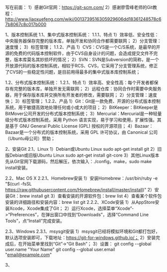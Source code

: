 写在前面：
1）感谢Git官网：https://git-scm.com/
2）感谢廖雪峰老师的Git教程：http://www.liaoxuefeng.com/wiki/0013739516305929606dd18361248578c67b8067c8c017b000

1、版本控制系统
1.1、集中式版本控制系统：
1.1.1、特点
1）效率低、安全性低：中央服务器保存完整的版本库，单独开发和协同合作都需要联网；
2）分支管理：速度慢；
3）标签管理；
1.1.2、产品
1）CVS：CVS是一个C/S系统，是最早的开源的免费的代码版本控制软件，由于CVS自身设计的问题，会造成提交文件不完整，版本库莫名其妙损坏的情况；
2）SVN：SVN是Subversion的简称，是一个开放源代码的版本控制系统，相较于RCS、CVS，它采用了分支管理系统，修正了CVS的一些稳定性问题，是目前用得最多的集中式版本库控制系统；

1.2、分布式版本控制系统：
1.2.1、特点
1）效率高、安全性高：每个开发者都保存有完整的版本库，单独开发无需联网；
2）远程仓库：协同合作时需要中央服务器，用于保存版本库并交换所有开发者的修改，需要联网；
2）分支管理：速度快；
3）标签管理；
1.2.2、产品
1）Git：Git是一款免费、开源的分布式版本控制系统，用于敏捷高效地处理任何或小或大的项目；
2）BitKeeper：BitKeeper是BitMover公司开发的分布式版本控制系统；
3）Mercurial：Mercurial是一种轻量级分布式版本控制系统，采用 Python 语言实现，易于学习和使用，扩展性强。其是基于 GNU General Public License (GPL) 授权的开源项目；
4）Bazaar：Bazaar是一个分布式的版本控制系统，采用 GPL 许可协议，由 Canonical 公司（Ubuntu母公司）赞助；

2、安装Git
2.1、Linux
1）Debian或Ubuntu Linux
sudo apt-get install git
2）旧版Debian或旧版Ubuntu Linux
sudo apt-get install git-core
3）其他Linux版本
先从Git官网下载源码，然后解压，依次输入：./config，make，sudo make install安装。

2.2、Mac OS X
2.2.1、Homebrew安装
1）安装Homebrew：/usr/bin/ruby -e "$(curl -fsSL https://raw.githubusercontent.com/Homebrew/install/master/install)"
2）安装Git：brew install git
3）查看安装的开源软件包：brew list
4）查看某个软件包安装的详细路径和安装内容：brew list git
2.2.2、XCode安装
1）从AppStore安装Xcode，Xcode集成了Git；
2）运行Xcode，选择菜单“Xcode”->“Preferences”，在弹出窗口中找到“Downloads”，选择“Command Line Tools”，点“Install”完成安装。

2.3、Windows
2.3.1、msysgit安装
1）msysgit已经将模拟环境和Git都打包好，默认选项安装即可，下载地址：https://git-for-windows.github.io/；
2）安装完成后，在开始菜单里找到“Git”->“Git Bash”；
3）设置：
git config --global user.name "Your Name"
git config --global user.email "email@example.com"

3、





